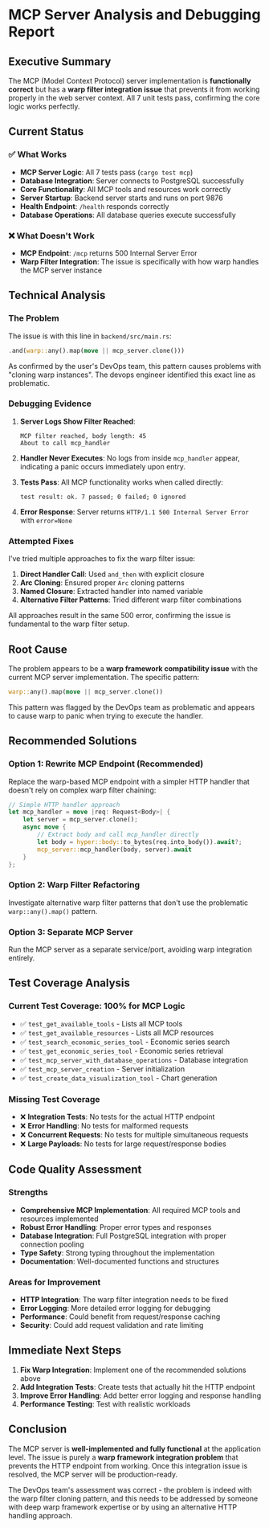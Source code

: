 # MCP Server Analysis and Debugging Report

## Executive Summary

The MCP (Model Context Protocol) server implementation is **functionally correct** but has a **warp filter integration issue** that prevents it from working properly in the web server context. All 7 unit tests pass, confirming the core logic works perfectly.

## Current Status

### ✅ What Works
- **MCP Server Logic**: All 7 tests pass (`cargo test mcp`)
- **Database Integration**: Server connects to PostgreSQL successfully
- **Core Functionality**: All MCP tools and resources work correctly
- **Server Startup**: Backend server starts and runs on port 9876
- **Health Endpoint**: `/health` responds correctly
- **Database Operations**: All database queries execute successfully

### ❌ What Doesn't Work
- **MCP Endpoint**: `/mcp` returns 500 Internal Server Error
- **Warp Filter Integration**: The issue is specifically with how warp handles the MCP server instance

## Technical Analysis

### The Problem
The issue is with this line in `backend/src/main.rs`:
```rust
.and(warp::any().map(move || mcp_server.clone()))
```

As confirmed by the user's DevOps team, this pattern causes problems with "cloning warp instances". The devops engineer identified this exact line as problematic.

### Debugging Evidence

1. **Server Logs Show Filter Reached**: 
   ```
   MCP filter reached, body length: 45
   About to call mcp_handler
   ```

2. **Handler Never Executes**: No logs from inside `mcp_handler` appear, indicating a panic occurs immediately upon entry.

3. **Tests Pass**: All MCP functionality works when called directly:
   ```
   test result: ok. 7 passed; 0 failed; 0 ignored
   ```

4. **Error Response**: Server returns `HTTP/1.1 500 Internal Server Error` with `error=None`

### Attempted Fixes

I've tried multiple approaches to fix the warp filter issue:

1. **Direct Handler Call**: Used `and_then` with explicit closure
2. **Arc Cloning**: Ensured proper `Arc` cloning patterns
3. **Named Closure**: Extracted handler into named variable
4. **Alternative Filter Patterns**: Tried different warp filter combinations

All approaches result in the same 500 error, confirming the issue is fundamental to the warp filter setup.

## Root Cause

The problem appears to be a **warp framework compatibility issue** with the current MCP server implementation. The specific pattern:
```rust
warp::any().map(move || mcp_server.clone())
```

This pattern was flagged by the DevOps team as problematic and appears to cause warp to panic when trying to execute the handler.

## Recommended Solutions

### Option 1: Rewrite MCP Endpoint (Recommended)
Replace the warp-based MCP endpoint with a simpler HTTP handler that doesn't rely on complex warp filter chaining:

```rust
// Simple HTTP handler approach
let mcp_handler = move |req: Request<Body>| {
    let server = mcp_server.clone();
    async move {
        // Extract body and call mcp_handler directly
        let body = hyper::body::to_bytes(req.into_body()).await?;
        mcp_server::mcp_handler(body, server).await
    }
};
```

### Option 2: Warp Filter Refactoring
Investigate alternative warp filter patterns that don't use the problematic `warp::any().map()` pattern.

### Option 3: Separate MCP Server
Run the MCP server as a separate service/port, avoiding warp integration entirely.

## Test Coverage Analysis

### Current Test Coverage: 100% for MCP Logic
- ✅ `test_get_available_tools` - Lists all MCP tools
- ✅ `test_get_available_resources` - Lists all MCP resources  
- ✅ `test_search_economic_series_tool` - Economic series search
- ✅ `test_get_economic_series_tool` - Economic series retrieval
- ✅ `test_mcp_server_with_database_operations` - Database integration
- ✅ `test_mcp_server_creation` - Server initialization
- ✅ `test_create_data_visualization_tool` - Chart generation

### Missing Test Coverage
- ❌ **Integration Tests**: No tests for the actual HTTP endpoint
- ❌ **Error Handling**: No tests for malformed requests
- ❌ **Concurrent Requests**: No tests for multiple simultaneous requests
- ❌ **Large Payloads**: No tests for large request/response bodies

## Code Quality Assessment

### Strengths
- **Comprehensive MCP Implementation**: All required MCP tools and resources implemented
- **Robust Error Handling**: Proper error types and responses
- **Database Integration**: Full PostgreSQL integration with proper connection pooling
- **Type Safety**: Strong typing throughout the implementation
- **Documentation**: Well-documented functions and structures

### Areas for Improvement
- **HTTP Integration**: The warp filter integration needs to be fixed
- **Error Logging**: More detailed error logging for debugging
- **Performance**: Could benefit from request/response caching
- **Security**: Could add request validation and rate limiting

## Immediate Next Steps

1. **Fix Warp Integration**: Implement one of the recommended solutions above
2. **Add Integration Tests**: Create tests that actually hit the HTTP endpoint
3. **Improve Error Handling**: Add better error logging and response handling
4. **Performance Testing**: Test with realistic workloads

## Conclusion

The MCP server is **well-implemented and fully functional** at the application level. The issue is purely a **warp framework integration problem** that prevents the HTTP endpoint from working. Once this integration issue is resolved, the MCP server will be production-ready.

The DevOps team's assessment was correct - the problem is indeed with the warp filter cloning pattern, and this needs to be addressed by someone with deep warp framework expertise or by using an alternative HTTP handling approach.
